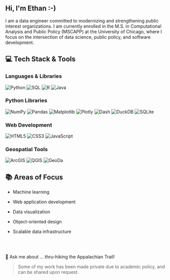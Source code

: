 ## Hi, I'm Ethan :-)

I am a data engineer committed to modernizing and strengthening public interest organizations. I am currently enrolled in the M.S. in Computational Analysis and Public Policy (MSCAPP) at the University of Chicago, where I focus on the intersection of data science, public policy, and software development.

## 💻 Tech Stack & Tools

### **Languages & Libraries**

![Python](https://img.shields.io/badge/Python-3776AB?style=for-the-badge&logo=python&logoColor=white)
![SQL](https://img.shields.io/badge/SQL-4479A1?style=for-the-badge&logo=postgresql&logoColor=white)
![R](https://img.shields.io/badge/R-276DC3?style=for-the-badge&logo=r&logoColor=white)
![Java](https://img.shields.io/badge/Java-007396?style=for-the-badge&logo=java&logoColor=white)

### **Python Libraries**

![NumPy](https://img.shields.io/badge/NumPy-013243?style=for-the-badge&logo=numpy&logoColor=white)
![Pandas](https://img.shields.io/badge/Pandas-150458?style=for-the-badge&logo=pandas&logoColor=white)
![Matplotlib](https://img.shields.io/badge/Matplotlib-11557C?style=for-the-badge&logo=matplotlib&logoColor=white)
![Plotly](https://img.shields.io/badge/Plotly-3F4F75?style=for-the-badge&logo=plotly&logoColor=white)
![Dash](https://img.shields.io/badge/Dash-000000?style=for-the-badge&logo=plotly&logoColor=white)
![DuckDB](https://img.shields.io/badge/DuckDB-FFC61C?style=for-the-badge&logo=duckduckgo&logoColor=black)
![SQLite](https://img.shields.io/badge/SQLite-003B57?style=for-the-badge&logo=sqlite&logoColor=white)

### **Web Development**

![HTML5](https://img.shields.io/badge/HTML5-E34F26?style=for-the-badge&logo=html5&logoColor=white)
![CSS3](https://img.shields.io/badge/CSS3-1572B6?style=for-the-badge&logo=css3&logoColor=white)
![JavaScript](https://img.shields.io/badge/JavaScript-F7DF1E?style=for-the-badge&logo=javascript&logoColor=black)

### **Geospatial Tools**

![ArcGIS](https://img.shields.io/badge/ArcGIS-4479A1?style=for-the-badge&logo=esri&logoColor=white)
![QGIS](https://img.shields.io/badge/QGIS-589632?style=for-the-badge&logo=qgis&logoColor=white)
![GeoDa](https://img.shields.io/badge/GeoDa-1F6E8C?style=for-the-badge)

## 📚 Areas of Focus

   - Machine learning

   - Web application development

   - Data visualization

   - Object-oriented design

   - Scalable data infrastructure

<br><br>

💬 Ask me about ... thru-hiking the Appalachian Trail!

> Some of my work has been made private due to academic policy, and can be shared upon request.
